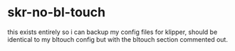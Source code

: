 # skr-no-bl-touch

this exists entirely so i can backup my config files for klipper, should be identical to my bltouch config but with the bltouch section commented out.

